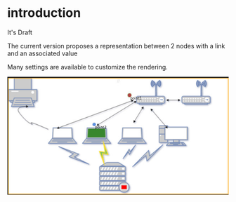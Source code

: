 # introduction

It's Draft

The current version proposes a representation between 2 nodes with a link and an associated value

Many settings are available to customize the rendering.

![resultat](screenshots/demo2.jpg)
